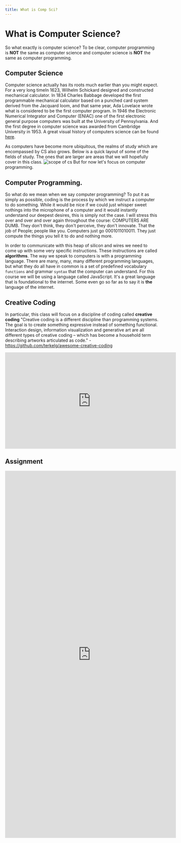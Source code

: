```yaml
---
title: What is Comp Sci?
---
```


# What is Computer Science?
So what exactly is computer science? To be clear, computer programming is **NOT** the same as computer science and computer science is **NOT** the same as computer programming.

## Computer Science
Computer science actually has its roots much earlier than you might expect. For a very long timeIn 1623, Wilhelm Schickard designed and constructed mechanical calculator. In 1834 Charles Babbage developed the first programmable mechanical calculator based on a punched card system derived from the Jacquard loom, and that same year, Ada Lovelace wrote what is considered to be the first computer program. In 1946 the Electronic Numerical Integrator and Computer (ENIAC) one of the first electronic general purpose computers was built at the University of Pennsylvania. And the first degree in computer science was awarded from Cambridge University in 1953.  A great visual history of computers science can be found [here](http://www.visualcapitalist.com/history-computer-science-one-infographic/).

As computers have become more ubiquitous, the realms of study which are encompassed by CS also grows. Below is a quick layout of some of the fields of study. The ones that are larger are areas that we will hopefully cover in this class.
![scope of cs]({{site.baseurl}}/img/cs-outline.png)
But for now let's focus on computer programming.

## Computer Programming.
So what do we mean when we say computer programming? To put it as simply as possible, coding is the process by which we instruct a computer to do something. While it would be nice if we could just whisper sweet nothings into the microphone of a computer and it would instantly understand our deepest desires, this is simply not the case. I will stress this over and over and over again throughout the course: COMPUTERS ARE DUMB. They don't think, they don't perceive, they don't innovate. That the job of People; people like you. Computers just go 0001011010011. They just compute the things you tell it to do and nothing more.

In order to communicate with this heap of silicon and wires we need to come up with some very specific instructions. These instructions are called **algorithms**. The way we speak to computers is with a programming language. There are many, many, many different programming languages, but what they do all have in common is a set of predefined vocabulary `functions` and grammar `syntax` that the computer can understand. For this course we will be using a language called JavaScript. It's a great language that is foundational to the internet. Some even go so far as to say it is **the** language of the internet.

## Creative Coding
In particular, this class will focus on a discipline of coding called **creative coding** "Creative coding is a different discipline than programming systems. The goal is to create something expressive instead of something functional. Interaction design, information visualization and generative art are all different types of creative coding – which has become a household term describing artworks articulated as code."
-https://github.com/terkelg/awesome-creative-coding

<iframe width="560" height="315" src="https://www.youtube.com/embed/68JUaszsvmU?rel=0" frameborder="0" allow="autoplay; encrypted-media" allowfullscreen></iframe>

## Assignment
<iframe src="https://docs.google.com/forms/d/e/1FAIpQLScWu5WVHFWR648AqlbUNfj3VW-zhqVcpf9EPuUziu3bPdKWdg/viewform?embedded=true" width="560" height="1200" frameborder="0" marginheight="0" marginwidth="0">Loading...</iframe>

